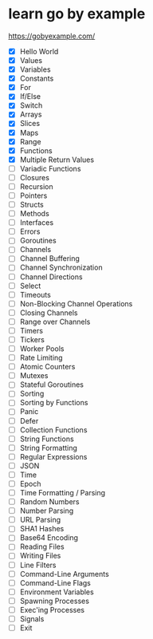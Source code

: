 # learn go by example
https://gobyexample.com/

- [x] Hello World 
- [x] Values
- [x] Variables
- [x] Constants
- [x] For
- [x] If/Else
- [x] Switch
- [x] Arrays
- [x] Slices
- [x] Maps
- [x] Range
- [x] Functions
- [x] Multiple Return Values
- [ ] Variadic Functions
- [ ] Closures
- [ ] Recursion
- [ ] Pointers
- [ ] Structs
- [ ] Methods
- [ ] Interfaces
- [ ] Errors
- [ ] Goroutines
- [ ] Channels
- [ ] Channel Buffering
- [ ] Channel Synchronization
- [ ] Channel Directions
- [ ] Select
- [ ] Timeouts
- [ ] Non-Blocking Channel Operations
- [ ] Closing Channels
- [ ] Range over Channels
- [ ] Timers
- [ ] Tickers
- [ ] Worker Pools
- [ ] Rate Limiting
- [ ] Atomic Counters
- [ ] Mutexes
- [ ] Stateful Goroutines
- [ ] Sorting
- [ ] Sorting by Functions
- [ ] Panic
- [ ] Defer
- [ ] Collection Functions
- [ ] String Functions
- [ ] String Formatting
- [ ] Regular Expressions
- [ ] JSON
- [ ] Time
- [ ] Epoch
- [ ] Time Formatting / Parsing
- [ ] Random Numbers
- [ ] Number Parsing
- [ ] URL Parsing
- [ ] SHA1 Hashes
- [ ] Base64 Encoding
- [ ] Reading Files
- [ ] Writing Files
- [ ] Line Filters
- [ ] Command-Line Arguments
- [ ] Command-Line Flags
- [ ] Environment Variables
- [ ] Spawning Processes
- [ ] Exec'ing Processes
- [ ] Signals
- [ ] Exit
